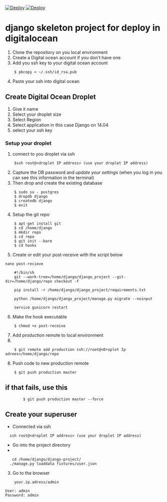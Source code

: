[![Deploy](http://media.djangopony.com/img/small/badge.png)](https://www.djangoproject.com/)
[![Deploy](https://assets.digitalocean.com/blog/sammy-cleaning-up.png)](https://www.digitalocean.com)

# django skeleton project for deploy in digitalocean

1. Clone the repository on you local environment
2. Create a Digital ocean account if you don't have one
3. Add you ssh key to your digital ocean account

```
    $ pbcopy < ~/.ssh/id_rsa.pub
```
4. Paste your ssh into digital ocean

## Create Digital Ocean Droplet
1. Give it name
2. Select your droplet size
3. Select Region
4. Select application in this case Django on 14.04
5. select your ssh key

### Setup your droplet
1. connect to you droplet via ssh
```
    $ssh root@<droplet IP address> (use your droplet IP address)
```
2. Capture the DB password and *update your settings* (when you log in you can see this information in the terminal)
3. Then drop and create the existing database
```
    $ sudo su - postgres
    $ dropdb django
    $ createdb django
    $ exit
   ```
4. Setup the git repo
```
    $ apt-get install git
    $ cd /home/django
    $ mkdir repo
    $ cd repo
    $ git init --bare
    $ cd hooks
```
5. Create or edit your post-receive with the script below
``` 
nano post-recieve
```

```
    #!/bin/sh
    git --work-tree=/home/django/django_project --git-dir=/home/django/repo checkout -f

    pip install -r /home/django/django_project/requirements.txt

    python /home/django/django_project/manage.py migrate --noinput

    service gunicorn restart
```

6. Make the hook executable
```
    $ chmod +x post-receive
```
7. Add production remote to local environment
8. 
```
    $ git remote add production ssh://root@<Droplet Ip adrees>/home/django/repo
```

8. Push code to new production remote
```
    $ git push production master
````
## if that fails, use this
```
        $ git push production master --force
```

## Create your superuser
* Connected via ssh
```
  ssh root@<droplet IP address> (use your droplet IP address)
  ```
  * Go into the project directory
  * 
```
   cd /home/django/django-project/
  ./manage.py loaddata fixtures/user.json
```
3. Go to the browser
```
    your.ip.adress/admin
```
    User: admin
    Password: admin
